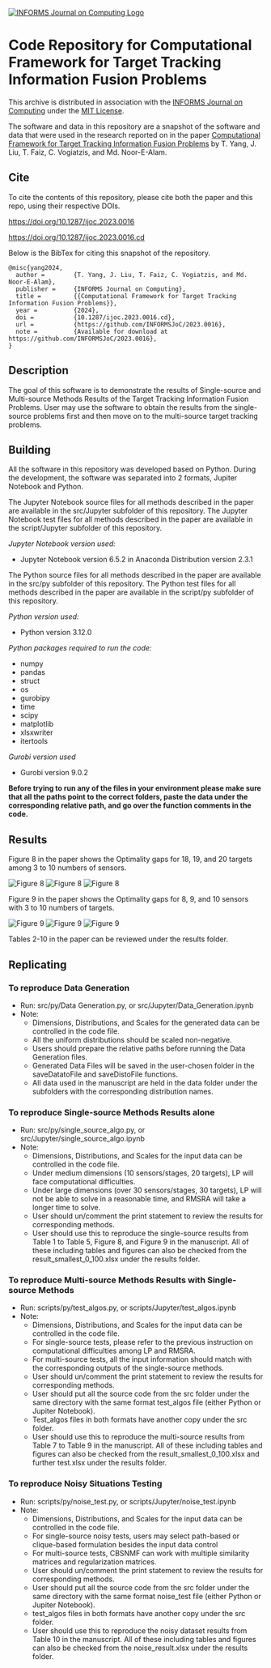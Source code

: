 [![INFORMS Journal on Computing Logo](https://INFORMSJoC.github.io/logos/INFORMS_Journal_on_Computing_Header.jpg)](https://pubsonline.informs.org/journal/ijoc)

# Code Repository for Computational Framework for Target Tracking Information Fusion Problems

This archive is distributed in association with the [INFORMS Journal on
Computing](https://pubsonline.informs.org/journal/ijoc) under the [MIT License](LICENSE.txt).

The software and data in this repository are a snapshot of the software and data
that were used in the research reported on in the paper 
[Computational Framework for Target Tracking Information Fusion Problems](https://doi.org/10.1287/ijoc.2023.0016) by T. Yang, J. Liu, T. Faiz, C. Vogiatzis, and Md. Noor-E-Alam. 

## Cite

To cite the contents of this repository, please cite both the paper and this repo, using their respective DOIs.

https://doi.org/10.1287/ijoc.2023.0016

https://doi.org/10.1287/ijoc.2023.0016.cd

Below is the BibTex for citing this snapshot of the repository.

```
@misc{yang2024,
  author =        {T. Yang, J. Liu, T. Faiz, C. Vogiatzis, and Md. Noor-E-Alam},
  publisher =     {INFORMS Journal on Computing},
  title =         {{Computational Framework for Target Tracking Information Fusion Problems}},
  year =          {2024},
  doi =           {10.1287/ijoc.2023.0016.cd},
  url =           {https://github.com/INFORMSJoC/2023.0016},
  note =          {Available for download at https://github.com/INFORMSJoC/2023.0016},
}  
```

## Description

The goal of this software is to demonstrate the results of Single-source and Multi-source Methods Results of the Target Tracking Information Fusion Problems. User may use the software to obtain the results from the single-source problems first and then move on to the multi-source target tracking problems.

## Building

All the software in this repository was developed based on Python. During the development, the software was separated into 2 formats, Jupiter Notebook and Python.

The Jupyter Notebook source files for all methods described in the paper are available in the src/Jupyter subfolder of this repository. 
The Jupyter Notebook test files for all methods described in the paper are available in the script/Jupyter subfolder of this repository. 

*Jupyter Notebook version used:*
- Jupyter Notebook version 6.5.2 in Anaconda Distribution version 2.3.1

The Python source files for all methods described in the paper are available in the src/py subfolder of this repository. 
The Python test files for all methods described in the paper are available in the script/py subfolder of this repository. 

*Python version used:*
- Python version 3.12.0

*Python packages required to run the code:*
- numpy
- pandas
- struct
- os
- gurobipy
- time
- scipy
- matplotlib
- xlsxwriter
- itertools

*Gurobi version used*
- Gurobi version 9.0.2

**Before trying to run any of the files in your environment please make sure that all the paths point to the correct folders, paste the data under the corresponding relative path, and go over the function comments in the code.**

## Results

Figure 8 in the paper shows the Optimality gaps for 18, 19, and 20 targets among 3 to 10 numbers of sensors.

![Figure 8](results/18_Target_Optimality_Gap.png)
![Figure 8](results/19_Target_Optimality_Gap.png)
![Figure 8](results/20_Target_Optimality_Gap.png)

Figure 9 in the paper shows the Optimality gaps for 8, 9, and 10 sensors with 3 to 10 numbers of targets.

![Figure 9](results/8_Dimension_Optimality_Gap.png)
![Figure 9](results/9_Dimension_Optimality_Gap.png)
![Figure 9](results/10_Dimension_Optimality_Gap.png)

Tables 2-10 in the paper can be reviewed under the results folder.

## Replicating

### To reproduce Data Generation

* Run: src/py/Data Generation.py, or src/Jupyter/Data_Generation.ipynb
* Note:
  * Dimensions, Distributions, and Scales for the generated data can be controlled in the code file.
  * All the uniform distributions should be scaled non-negative.
  * Users should prepare the relative paths before running the Data Generation files. 
  * Generated Data Files will be saved in the user-chosen folder in the saveDatatoFile and saveDistoFile functions.
  * All data used in the manuscript are held in the data folder under the subfolders with the corresponding distribution names.

### To reproduce Single-source Methods Results alone

* Run: src/py/single_source_algo.py, or src/Jupyter/single_source_algo.ipynb
* Note:
  * Dimensions, Distributions, and Scales for the input data can be controlled in the code file.
  * Under medium dimensions (10 sensors/stages, 20 targets), LP will face computational difficulties.
  * Under large dimensions (over 30 sensors/stages, 30 targets), LP will not be able to solve in a reasonable time, and RMSRA will take a longer time to solve. 
  * User should un/comment the print statement to review the results for corresponding methods.
  * User should use this to reproduce the single-source results from Table 1 to Table 5, Figure 8, and Figure 9 in the manuscript. All of these including tables and figures can also be checked from the result_smallest_0_100.xlsx under the results folder.

### To reproduce Multi-source Methods Results with Single-source Methods

* Run: scripts/py/test_algos.py, or scripts/Jupyter/test_algos.ipynb
* Note:
  * Dimensions, Distributions, and Scales for the input data can be controlled in the code file.
  * For single-source tests, please refer to the previous instruction on computational difficulties among LP and RMSRA.
  * For multi-source tests, all the input information should match with the corresponding outputs of the single-source methods. 
  * User should un/comment the print statement to review the results for corresponding methods.
  * User should put all the source code from the src folder under the same directory with the same format test_algos file (either Python or Jupiter Notebook).
  * Test_algos files in both formats have another copy under the src folder.
  * User should use this to reproduce the multi-source results from Table 7 to Table 9 in the manuscript. All of these including tables and figures can also be checked from the result_smallest_0_100.xlsx and further test.xlsx under the results folder.
  
### To reproduce Noisy Situations Testing

* Run: scripts/py/noise_test.py, or scripts/Jupyter/noise_test.ipynb
* Note:
  * Dimensions, Distributions, and Scales for the input data can be controlled in the code file.
  * For single-source noisy tests, users may select path-based or clique-based formulation besides the input data control
  * For multi-source tests, CBSNMF can work with multiple similarity matrices and regularization matrices.
  * User should un/comment the print statement to review the results for corresponding methods.
  * User should put all the source code from the src folder under the same directory with the same format noise_test file (either Python or Jupiter Notebook).
  * test_algos files in both formats have another copy under the src folder.
  * User should use this to reproduce the noisy dataset results from Table 10 in the manuscript. All of these including tables and figures can also be checked from the noise_result.xlsx under the results folder.
